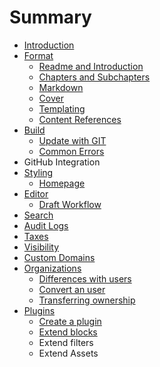 # Summary

* [Introduction](README.md)
* [Format](format/README.md)
   * [Readme and Introduction](format/introduction.md)
   * [Chapters and Subchapters](format/chapters.md)
   * [Markdown](format/markdown.md)
   * [Cover](format/cover.md)
   * [Templating](format/templating.md)
   * [Content References](format/conrefs.md)
* [Build](build/README.md)
   * [Update with GIT](build/push.md)
   * [Common Errors](build/errors.md)
* GitHub Integration
* [Styling](styling/README.md)
   * [Homepage](styling/homepage.md)
* [Editor](editor/README.md)
   * [Draft Workflow](editor/draft.md)
* [Search](platform/search.md)
* [Audit Logs](platform/audit_logs.md)
* [Taxes](platform/taxes.md)
* [Visibility](platform/visibility.md)
* [Custom Domains](platform/domains.md)
* [Organizations](platform/organizations/README.md)
   * [Differences with users](platform/organizations/differences.md)
   * [Convert an user](platform/organizations/convert.md)
   * [Transferring ownership](platform/organizations/ownership.md)
* [Plugins](plugins/README.md)
   * [Create a plugin](plugins/create.md)
   * [Extend blocks](plugins/blocks.md)
   * Extend filters
   * Extend Assets

